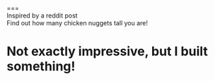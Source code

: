 ===  
Inspired by a reddit post  
Find out how many chicken nuggets tall you are!  

Not exactly impressive, but I built something!
===